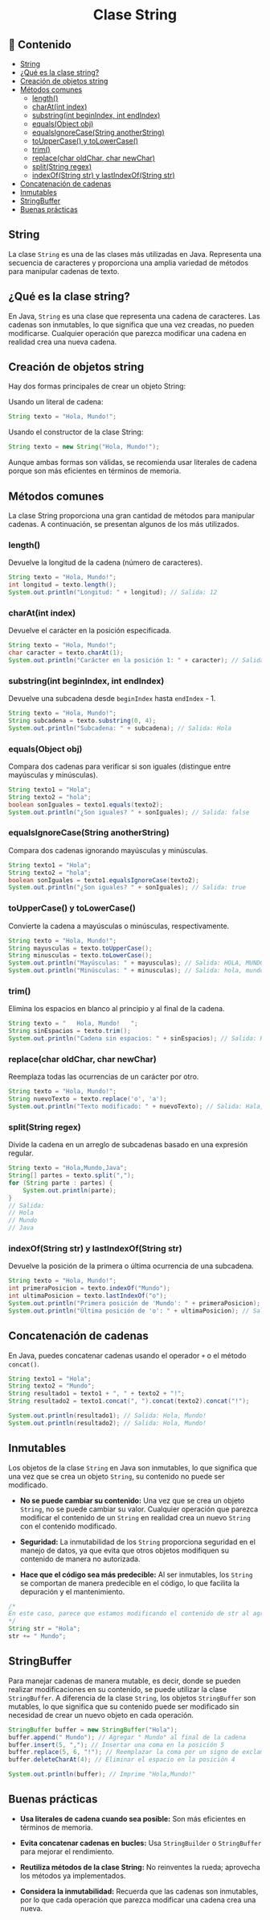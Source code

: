 <h1 align="center">Clase String</h1>

<h2>📑 Contenido</h2>

- [String](#string)
- [¿Qué es la clase string?](#qué-es-la-clase-string)
- [Creación de objetos string](#creación-de-objetos-string)
- [Métodos comunes](#métodos-comunes)
  - [length()](#length)
  - [charAt(int index)](#charatint-index)
  - [substring(int beginIndex, int endIndex)](#substringint-beginindex-int-endindex)
  - [equals(Object obj)](#equalsobject-obj)
  - [equalsIgnoreCase(String anotherString)](#equalsignorecasestring-anotherstring)
  - [toUpperCase() y toLowerCase()](#touppercase-y-tolowercase)
  - [trim()](#trim)
  - [replace(char oldChar, char newChar)](#replacechar-oldchar-char-newchar)
  - [split(String regex)](#splitstring-regex)
  - [indexOf(String str) y lastIndexOf(String str)](#indexofstring-str-y-lastindexofstring-str)
- [Concatenación de cadenas](#concatenación-de-cadenas)
- [Inmutables](#inmutables)
- [StringBuffer](#stringbuffer)
- [Buenas prácticas](#buenas-prácticas)

## String

La clase `String` es una de las clases más utilizadas en Java. Representa una secuencia de caracteres y proporciona una amplia variedad de métodos para manipular cadenas de texto.

## ¿Qué es la clase string?

En Java, `String` es una clase que representa una cadena de caracteres. Las cadenas son inmutables, lo que significa que una vez creadas, no pueden modificarse. Cualquier operación que parezca modificar una cadena en realidad crea una nueva cadena.

## Creación de objetos string

Hay dos formas principales de crear un objeto String:

Usando un literal de cadena:

```java
String texto = "Hola, Mundo!";
```

Usando el constructor de la clase String:

```java
String texto = new String("Hola, Mundo!");
```

Aunque ambas formas son válidas, se recomienda usar literales de cadena porque son más eficientes en términos de memoria.

## Métodos comunes

La clase String proporciona una gran cantidad de métodos para manipular cadenas. A continuación, se presentan algunos de los más utilizados.

### length()

Devuelve la longitud de la cadena (número de caracteres).

```java
String texto = "Hola, Mundo!";
int longitud = texto.length();
System.out.println("Longitud: " + longitud); // Salida: 12
```

### charAt(int index)

Devuelve el carácter en la posición especificada.

```java
String texto = "Hola, Mundo!";
char caracter = texto.charAt(1);
System.out.println("Carácter en la posición 1: " + caracter); // Salida: o
```

### substring(int beginIndex, int endIndex)

Devuelve una subcadena desde `beginIndex` hasta `endIndex` - 1.

```java
String texto = "Hola, Mundo!";
String subcadena = texto.substring(0, 4);
System.out.println("Subcadena: " + subcadena); // Salida: Hola
```

### equals(Object obj)

Compara dos cadenas para verificar si son iguales (distingue entre mayúsculas y minúsculas).

```java
String texto1 = "Hola";
String texto2 = "hola";
boolean sonIguales = texto1.equals(texto2);
System.out.println("¿Son iguales? " + sonIguales); // Salida: false
```

### equalsIgnoreCase(String anotherString)

Compara dos cadenas ignorando mayúsculas y minúsculas.

```java
String texto1 = "Hola";
String texto2 = "hola";
boolean sonIguales = texto1.equalsIgnoreCase(texto2);
System.out.println("¿Son iguales? " + sonIguales); // Salida: true
```

### toUpperCase() y toLowerCase()

Convierte la cadena a mayúsculas o minúsculas, respectivamente.

```java
String texto = "Hola, Mundo!";
String mayusculas = texto.toUpperCase();
String minusculas = texto.toLowerCase();
System.out.println("Mayúsculas: " + mayusculas); // Salida: HOLA, MUNDO!
System.out.println("Minúsculas: " + minusculas); // Salida: hola, mundo!
```

### trim()

Elimina los espacios en blanco al principio y al final de la cadena.

```java
String texto = "   Hola, Mundo!   ";
String sinEspacios = texto.trim();
System.out.println("Cadena sin espacios: " + sinEspacios); // Salida: Hola, Mundo!
```

### replace(char oldChar, char newChar)

Reemplaza todas las ocurrencias de un carácter por otro.

```java
String texto = "Hola, Mundo!";
String nuevoTexto = texto.replace('o', 'a');
System.out.println("Texto modificado: " + nuevoTexto); // Salida: Hala, Munda!
```

### split(String regex)

Divide la cadena en un arreglo de subcadenas basado en una expresión regular.

```java
String texto = "Hola,Mundo,Java";
String[] partes = texto.split(",");
for (String parte : partes) {
    System.out.println(parte);
}
// Salida:
// Hola
// Mundo
// Java
```

### indexOf(String str) y lastIndexOf(String str)

Devuelve la posición de la primera o última ocurrencia de una subcadena.

```java
String texto = "Hola, Mundo!";
int primeraPosicion = texto.indexOf("Mundo");
int ultimaPosicion = texto.lastIndexOf("o");
System.out.println("Primera posición de 'Mundo': " + primeraPosicion); // Salida: 6
System.out.println("Última posición de 'o': " + ultimaPosicion); // Salida: 8
```

## Concatenación de cadenas

En Java, puedes concatenar cadenas usando el operador `+` o el método `concat()`.

```java
String texto1 = "Hola";
String texto2 = "Mundo";
String resultado1 = texto1 + ", " + texto2 + "!";
String resultado2 = texto1.concat(", ").concat(texto2).concat("!");

System.out.println(resultado1); // Salida: Hola, Mundo!
System.out.println(resultado2); // Salida: Hola, Mundo!
```

## Inmutables

Los objetos de la clase `String` en Java son inmutables, lo que significa que una vez que se crea un objeto `String`, su contenido no puede ser modificado.

- **No se puede cambiar su contenido:** Una vez que se crea un objeto `String`, no se puede cambiar su valor. Cualquier operación que parezca modificar el contenido de un `String` en realidad crea un nuevo `String` con el contenido modificado.

- **Seguridad:** La inmutabilidad de los `String` proporciona seguridad en el manejo de datos, ya que evita que otros objetos modifiquen su contenido de manera no autorizada.

- **Hace que el código sea más predecible:** Al ser inmutables, los `String` se comportan de manera predecible en el código, lo que facilita la depuración y el mantenimiento.

```java
/*
En este caso, parece que estamos modificando el contenido de str al agregar " Mundo" al final de "Hola". Sin embargo, en realidad se está creando un nuevo String con el contenido "Hola Mundo" y asignándolo a la variable str. El String original "Hola" permanece inmutable.
*/
String str = "Hola";
str += " Mundo";
```

## StringBuffer

Para manejar cadenas de manera mutable, es decir, donde se pueden realizar modificaciones en su contenido, se puede utilizar la clase `StringBuffer`. A diferencia de la clase `String`, los objetos `StringBuffer` son mutables, lo que significa que su contenido puede ser modificado sin necesidad de crear un nuevo objeto en cada operación.

```java
StringBuffer buffer = new StringBuffer("Hola");
buffer.append(" Mundo"); // Agregar " Mundo" al final de la cadena
buffer.insert(5, ","); // Insertar una coma en la posición 5
buffer.replace(5, 6, "!"); // Reemplazar la coma por un signo de exclamación
buffer.deleteCharAt(4); // Eliminar el espacio en la posición 4

System.out.println(buffer); // Imprime "Hola,Mundo!"
```

## Buenas prácticas

- **Usa literales de cadena cuando sea posible:** Son más eficientes en términos de memoria.

- **Evita concatenar cadenas en bucles:** Usa `StringBuilder` o `StringBuffer` para mejorar el rendimiento.

- **Reutiliza métodos de la clase String:** No reinventes la rueda; aprovecha los métodos ya implementados.

- **Considera la inmutabilidad:** Recuerda que las cadenas son inmutables, por lo que cada operación que parezca modificar una cadena crea una nueva.
